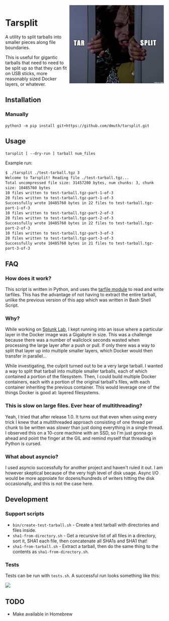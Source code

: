 <img src="./img/tarsplit.png" width="300" align="right" />

# Tarsplit

A utility to split tarballs into smaller pieces along file boundaries.

This is useful for gigantic tarballs that need to need to be split up so that they can fit on USB sticks, more reasonably sized Docker layers, or whatever.



## Installation

### Manually

```python3 -m pip install git+https://github.com/dmuth/tarsplit.git```


## Usage

`tarsplit [ --dry-run ] tarball num_files`

Example run:
```
$ ./tarsplit ./test-tarball.tgz 3
Welcome to Tarsplit! Reading file ./test-tarball.tgz...
Total uncompressed file size: 31457280 bytes, num chunks: 3, chunk size: 10485760 bytes
10 files written to test-tarball.tgz-part-1-of-3
20 files written to test-tarball.tgz-part-1-of-3
Successfully wrote 10485760 bytes in 22 files to test-tarball.tgz-part-1-of-3
10 files written to test-tarball.tgz-part-2-of-3
20 files written to test-tarball.tgz-part-2-of-3
Successfully wrote 10485760 bytes in 22 files to test-tarball.tgz-part-2-of-3
10 files written to test-tarball.tgz-part-3-of-3
20 files written to test-tarball.tgz-part-3-of-3
Successfully wrote 10485760 bytes in 21 files to test-tarball.tgz-part-3-of-3
```


## FAQ

### How does it work?

This script is written in Python, and uses the <a href="https://docs.python.org/3/library/tarfile.html">tarfile module</a> 
to read and write tarfiles.  This has the advantage of not having to extract the entire tarball,
unlike the previous version of this app which was written in Bash Shell Script.


### Why?

While working on <a href="https://github.com/dmuth/splunk-lab">Splunk Lab</a>, I kept running into
an issue where a particular layer in the Docker image was a Gigabyte in size.  This was a challenge because
there was a number of wallclock seconds wasted when processing the large layer after a push or pull.  If 
only there was a way to split that layer up into multiple smaller layers, which Docker would then 
transfer in parallel...

While investigating, the culprit turned out to be a very large tarball.  I wanted a way to split that
tarball into multiple smaller tarballs, each of which contained a portion of the filesystem.  Then, I could
build multiple Docker containers, each with a portion of the original tarball's files, with each container
inheriting the previous container.  This would leverage one of the things Docker is good at: layered filesystems.


### This is slow on large files.  Ever hear of multithreading?

Yeah, I tried that after release 1.0.  It turns out that even when using every trick I knew that
a multithreaded approach consisting of one thread per chunk to be written was *slower* than just
doing everything in a single thread.  I observed this on a 10-core machine with an SSD, so I'm
just gonna go ahead and point the finger at the GIL and remind myself that threading in Python is cursed.


### What about asyncio?

I used asyncio successfully for another project and haven't ruled it out.  I am however skeptical because of the
very high level of disk usage.  Async I/O would be more approiate for dozens/hundreds of writers hitting
the disk occasionally, and this is not the case here.


## Development

### Support scripts

- `bin/create-test-tarball.sh` - Create a test tarball with directories and files inside.
- `sha1-from-directory.sh` - Get a recursive list of all files in a directory, sort it, SHA1 each file, then concatenate all SHA1s and SHA1 that!
- `sha1-from-tarball.sh` - Extract a tarball, then do the same thing to the contents as `sha1-from-directory.sh`.


### Tests

Tests can be run with `tests.sh`.  A successful run looks something like this:

<img src="./img/tests.png" />


## TODO

- Make available in Homebrew



